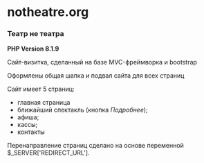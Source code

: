 # notheatre.org
### Театр не театра

**PHP Version 8.1.9**

Сайт-визитка, сделанный на базе MVC-фреймворка и bootstrap

Оформлены общая шапка и подвал сайта для всех страниц

Сайт имеет 5 страниц:
* главная страница
* ближайший спектакль (кнопка *Подробнее*);
* афиша;
* кассы;
* контакты

Перенаправление страниц сделано на основе переменной $_SERVER['REDIRECT_URL'].
